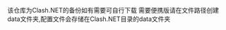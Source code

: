 该仓库为Clash.NET的备份如有需要可自行下载
需要便携版请在文件路径创建data文件夹,配置文件会存储在Clash.NET目录的data文件夹
                                            
